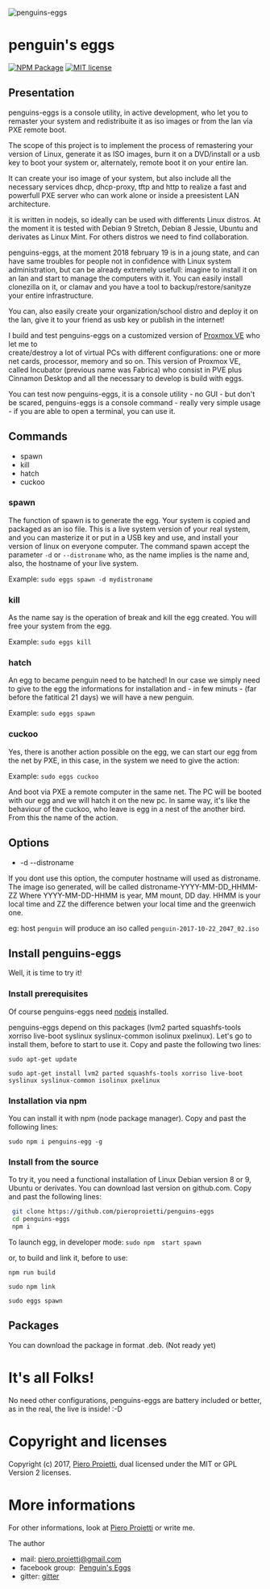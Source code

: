 
![penguins-eggs](https://github.com/pieroproietti/penguins-eggs/blob/master/src/assets/penguins-eggs.png?raw=true)
# penguin's eggs

[![NPM Package](https://img.shields.io/npm/v/penguins-eggs.svg?style=flat)](https://npmjs.org/package/penguins-eggs "View this project on npm")
[![MIT license](http://img.shields.io/badge/license-MIT-brightgreen.svg)](http://opensource.org/licenses/MIT)

## Presentation
penguins-eggs is a console utility, in active development, who let you to
remaster your system and redistribuite it as iso images or from the lan via PXE
remote boot.

The scope of this project is to implement the process of remastering your
version of Linux, generate it as ISO images, burn it on a DVD/install or a usb
key to boot your system or, alternately, remote boot it on your entire lan.

It can create your iso image of your system, but also include all the necessary 
services dhcp, dhcp-proxy, tftp and http to realize a fast and powerfull PXE 
server who can work alone or inside a preesistent LAN architecture.

it is written in nodejs, so ideally can be used with differents Linux distros.
At the moment it is tested with Debian 9 Stretch, Debian 8 Jessie, Ubuntu and
derivates as Linux Mint. For others distros we need to find collaboration.

penguins-eggs, at the moment 2018 february 19 is in a joung state, and can have
same troubles for people not in confidence with Linux system administration, but
can be already extremely usefull: imagine to install it on an lan and start to
manage the computers with it. You can easily install clonezilla on it, or clamav
and you have a tool to backup/restore/sanityze your entire infrastructure.

You can, also easily create your organization/school distro and deploy it on the
lan, give it to your friend as usb key or publish in the internet!

I build and test penguins-eggs on a customized version of
[Proxmox VE](https://pve.proxmox.com/wiki/Main_Page) who let me to  
create/destroy a lot of virtual PCs with different configurations: one or more
net cards, processor, memory and so on. This version of Proxmox VE, called
Incubator (previous name was Fabrica) who consist in PVE plus Cinnamon Desktop
and all the necessary to develop is build with eggs.

You can test now penguins-eggs, it is a console utility - no GUI - but don't be
scared, penguins-eggs is a console command - really very simple usage - if you 
are able to open a terminal, you can use it.

## Commands
* spawn
* kill
* hatch
* cuckoo

### spawn
The function of spawn is to generate the egg. Your system is copied and packaged
as an iso file. This is a live system version of your real system, and you can
masterize it or put in a USB key and use, and install your version of linux on
everyone computer. The command spawn accept the parameter ```-d``` or
```--distroname``` who, as the name implies is the name and, also, the hostname
of your live system.

Example:
```sudo eggs spawn -d mydistroname```

### kill
As the name say is the operation of break and kill the egg created. You will
free your system from the egg.

Example: ```sudo eggs kill```

### hatch
An egg to became penguin need to be hatched! In our case we simply need to give
to the egg the informations for installation and - in few minuts - (far
  before the fatitical 21 days) we will have a new penguin.

Example:
```sudo eggs spawn```

### cuckoo
Yes, there is another action possible on the egg, we can start our egg from the
net by PXE, in this case, in the system we need to give the action:

Example:
```sudo eggs cuckoo```

And boot via PXE a remote computer in the same net. The PC will be booted with
our egg and we will hatch it on the new pc. In same way, it's like the behaviour
of the cuckoo, who leave is egg in a nest of the another bird. From this the name of
the action.

## Options
* -d --distroname <distroname>

If you dont use this option, the computer hostname will used as distroname.
The image iso generated, will be called distroname-YYYY-MM-DD_HHMM-ZZ
Where YYYY-MM-DD-HHMM is year, MM mount, DD day. HHMM is your local time and
ZZ the difference betwen your local time and the greenwich one.

eg: host ``penguin`` will produce an iso called ``penguin-2017-10-22_2047_02.iso``

## Install penguins-eggs
Well, it is time to try it!

### Install prerequisites
Of course penguins-eggs need [nodejs](https://nodejs.org/en/download/package-manager/) installed.

penguins-eggs depend on this packages (lvm2 parted squashfs-tools xorriso live-boot syslinux syslinux-common isolinux pxelinux).
Let's go to install them, before to start to use it. Copy and paste the following two lines:

```sudo apt-get update```

```sudo apt-get install lvm2 parted squashfs-tools xorriso live-boot syslinux syslinux-common isolinux pxelinux```

### Installation via npm
You can install it with npm (node package manager). Copy and past the following lines:

```sudo npm i penguins-egg -g```


### Install from the source
To try it, you need a functional installation of Linux Debian version 8 or 9, Ubuntu or derivates.
You can download last version on github.com. Copy and past the following lines:

``` bash
 git clone https://github.com/pieroproietti/penguins-eggs
 cd penguins-eggs
 npm i
```
To launch egg, in developer mode:
 ```sudo npm  start spawn```
 
or, to build and link it, before to use:

```npm run build```

```sudo npm link```

```sudo eggs spawn```

## Packages
You can download the package in format .deb. (Not ready yet)

# It's all Folks!
No need other configurations, penguins-eggs are battery included or better, as in the real, the live is inside! :-D

# Copyright and licenses
Copyright (c) 2017, [Piero Proietti](http://pieroproietti.github.com), dual licensed under the MIT or GPL Version 2 licenses.

# More informations
For other informations, look at [Piero Proietti](http://pieroproietti.github.com) or write me. 

The author

* mail: piero.proietti@gmail.com
* facebook group:  [Penguin's Eggs](https://www.facebook.com/groups/128861437762355/)
* gitter: [gitter](https://gitter.im/penguins-eggs/Lobby)
